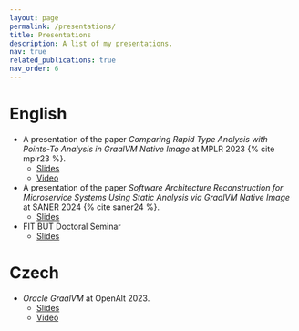 ```yaml
---
layout: page
permalink: /presentations/
title: Presentations
description: A list of my presentations.
nav: true
related_publications: true
nav_order: 6
---
```


# English
- A presentation of the paper *Comparing Rapid Type Analysis with Points-To Analysis in GraalVM Native Image* at MPLR 2023 {% cite mplr23 %}.
    - [Slides](https://d-kozak.github.io/assets/pdf/slides/mplr23.pdf)
    - [Video](https://youtu.be/yJierMrYF3s?si=6H1eivF97loNt4FD)
- A presentation of the paper *Software Architecture Reconstruction for Microservice Systems Using Static Analysis via GraalVM Native Image* at SANER 2024 {% cite saner24 %}.
    - [Slides](https://d-kozak.github.io/assets/pdf/slides/saner24.pdf)
- FIT BUT Doctoral Seminar
    - [Slides](https://d-kozak.github.io/assets/pdf/slides/doctoral-seminar24.pdf)

# Czech
- *Oracle GraalVM* at OpenAlt 2023.
    - [Slides](https://d-kozak.github.io/assets/pdf/slides/openalt23.pdf)
    - [Video](https://youtu.be/tL-1zF87bhQ?si=gPsZd0EKrtSFS72P)

